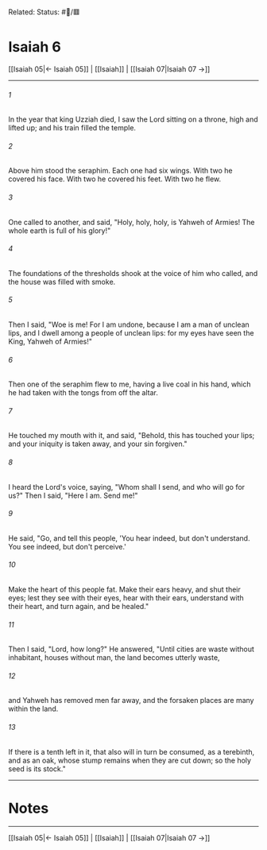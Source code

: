 Related:
Status: #📖/🟥
# Isaiah 6

[[Isaiah 05|← Isaiah 05]] | [[Isaiah]] | [[Isaiah 07|Isaiah 07 →]]
***



###### 1 
In the year that king Uzziah died, I saw the Lord sitting on a throne, high and lifted up; and his train filled the temple. 

###### 2 
Above him stood the seraphim. Each one had six wings. With two he covered his face. With two he covered his feet. With two he flew. 

###### 3 
One called to another, and said, "Holy, holy, holy, is Yahweh of Armies! The whole earth is full of his glory!" 

###### 4 
The foundations of the thresholds shook at the voice of him who called, and the house was filled with smoke. 

###### 5 
Then I said, "Woe is me! For I am undone, because I am a man of unclean lips, and I dwell among a people of unclean lips: for my eyes have seen the King, Yahweh of Armies!" 

###### 6 
Then one of the seraphim flew to me, having a live coal in his hand, which he had taken with the tongs from off the altar. 

###### 7 
He touched my mouth with it, and said, "Behold, this has touched your lips; and your iniquity is taken away, and your sin forgiven." 

###### 8 
I heard the Lord's voice, saying, "Whom shall I send, and who will go for us?" Then I said, "Here I am. Send me!" 

###### 9 
He said, "Go, and tell this people, 'You hear indeed, but don't understand. You see indeed, but don't perceive.' 

###### 10 
Make the heart of this people fat. Make their ears heavy, and shut their eyes; lest they see with their eyes, hear with their ears, understand with their heart, and turn again, and be healed." 

###### 11 
Then I said, "Lord, how long?" He answered, "Until cities are waste without inhabitant, houses without man, the land becomes utterly waste, 

###### 12 
and Yahweh has removed men far away, and the forsaken places are many within the land. 

###### 13 
If there is a tenth left in it, that also will in turn be consumed, as a terebinth, and as an oak, whose stump remains when they are cut down; so the holy seed is its stock."

---
# Notes


***
[[Isaiah 05|← Isaiah 05]] | [[Isaiah]] | [[Isaiah 07|Isaiah 07 →]]
